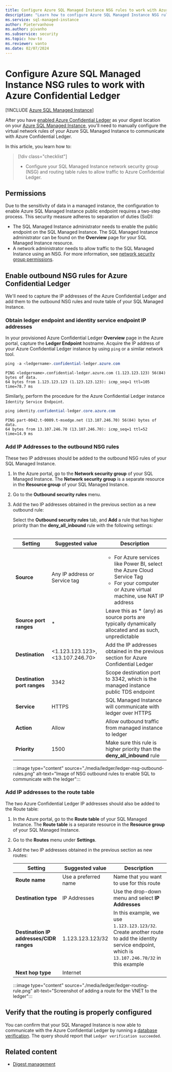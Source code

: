 ```yaml
---
title: Configure Azure SQL Managed Instance NSG rules to work with Azure Confidential Ledger
description: "Learn how to configure Azure SQL Managed Instance NSG rules to work with Azure Confidential Ledger." 
ms.service: sql-managed-instance
author: Pietervanhove
ms.author: pivanho
ms.subservice: security
ms.topic: how-to
ms.reviewer: vanto
ms.date: 02/07/2024
---
```


# Configure Azure SQL Managed Instance NSG rules to work with Azure Confidential Ledger

[!INCLUDE [Azure SQL Managed Instance](../../../includes/applies-to-version/asmi.md)]

After you have [enabled Azure Confidential Ledger](ledger-how-to-enable-automatic-digest-storage.md) as your digest location on your [Azure SQL Managed Instance](/azure/azure-sql/managed-instance/sql-managed-instance-paas-overview), you'll need to manually configure the virtual network rules of your Azure SQL Managed Instance to communicate with Azure Confidential Ledger.

In this article, you learn how to:

> [!div class="checklist"]
>
> - Configure your SQL Managed Instance network security group (NSG) and routing table rules to allow traffic to Azure Confidential Ledger.

## Permissions

Due to the sensitivity of data in a managed instance, the configuration to enable Azure SQL Managed Instance public endpoint requires a two-step process. This security measure adheres to separation of duties (SoD):

- The SQL Managed Instance administrator needs to enable the public endpoint on the SQL Managed Instance. The SQL Managed Instance administrator can be found on the **Overview** page for your SQL Managed Instance resource.
- A network administrator needs to allow traffic to the SQL Managed Instance using an NSG. For more information, see [network security group permissions](/azure/virtual-network/manage-network-security-group#permissions).

## Enable outbound NSG rules for Azure Confidential Ledger

We'll need to capture the IP addresses of the Azure Confidential Ledger and add them to the outbound NSG rules and route table of your SQL Managed Instance.

### Obtain ledger endpoint and identity service endpoint IP addresses

In your provisioned Azure Confidential Ledger **Overview** page in the Azure portal, capture the **Ledger Endpoint** hostname. Acquire the IP address of your Azure Confidential Ledger instance by using `ping` or a similar network tool.

```powershell
ping -a <ledgername>.confidential-ledger.azure.com
```

```output
PING <ledgername>.confidential-ledger.azure.com (1.123.123.123) 56(84) bytes of data.
64 bytes from 1.123.123.123 (1.123.123.123): icmp_seq=1 ttl=105 time=78.7 ms
```

Similarly, perform the procedure for the Azure Confidential Ledger instance `Identity Service Endpoint`.

```powershell
ping identity.confidential-ledger.core.azure.com
```

```output
PING part-0042.t-0009.t-msedge.net (13.107.246.70) 56(84) bytes of data.
64 bytes from 13.107.246.70 (13.107.246.70): icmp_seq=1 ttl=52 time=14.9 ms
```

### Add IP Addresses to the outbound NSG rules

These two IP addresses should be added to the outbound NSG rules of your SQL Managed Instance.

1. In the Azure portal, go to the **Network security group** of your SQL Managed Instance. The **Network security group** is a separate resource in the **Resource group** of your SQL Managed Instance.
1. Go to the **Outbound security rules** menu.
1. Add the two IP addresses obtained in the previous section as a new outbound rule:

   Select the **Outbound security rules** tab, and **Add** a rule that has higher priority than the **deny_all_inbound** rule with the following settings: </br> </br>

    |Setting  |Suggested value  |Description  |
    |---------|---------|---------|
    |**Source**     |Any IP address or Service tag         |<ul><li>For Azure services like Power BI, select the Azure Cloud Service Tag</li> <li>For your computer or Azure virtual machine, use NAT IP address</li></ul> |
    |**Source port ranges**     |* |Leave this as * (any) as source ports are typically dynamically allocated and as such, unpredictable |
    |**Destination**     |<1.123.123.123>, <13.107.246.70>         |Add the IP addresses obtained in the previous section for Azure Confidential Ledger |
    |**Destination port ranges**     |3342         |Scope destination port to 3342, which is the managed instance public TDS endpoint |
    |**Service**     |HTTPS         |SQL Managed Instance will communicate with ledger over HTTPS |
    |**Action**     |Allow         |Allow outbound traffic from managed instance to ledger |
    |**Priority**     |1500         |Make sure this rule is higher priority than the **deny_all_inbound** rule |

    :::image type="content" source="./media/ledger/ledger-nsg-outbound-rules.png" alt-text="Image of NSG outbound rules to enable SQL to communicate with the ledger":::

### Add IP addresses to the route table

The two Azure Confidential Ledger IP addresses should also be added to the Route table:

1. In the Azure portal, go to the **Route table** of your SQL Managed Instance. The **Route table** is a separate resource in the **Resource group** of your SQL Managed Instance.
1. Go to the **Routes** menu under **Settings**.
1. Add the two IP addresses obtained in the previous section as new routes:

    |Setting  |Suggested value  |Description  |
    |---------|---------|---------|
    |**Route name**     | Use a preferred name       | Name that you want to use for this route |
    |**Destination type**     |IP Addresses       | Use the drop-down menu and select **IP Addresses** |
    |**Destination IP addresses/CIDR ranges**     | 1.123.123.123/32 | In this example, we use `1.123.123.123/32`. Create another route to add the identity service endpoint, which is `13.107.246.70/32` in this example |
    |**Next hop type**     |Internet         | |

    :::image type="content" source="./media/ledger/ledger-routing-rule.png" alt-text="Screenshot of adding a route for the VNET to the ledger":::

## Verify that the routing is properly configured

You can confirm that your SQL Managed Instance is now able to communicate with the Azure Confidential Ledger by running a [database verification](./ledger-database-verification.md). The query should report that `Ledger verification succeeded`.

## Related content

- [Digest management](ledger-digest-management.md)
